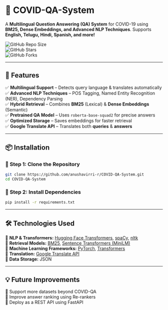 # 🚀 COVID-QA-System  
A **Multilingual Question Answering (QA) System** for COVID-19 using **BM25, Dense Embeddings, and Advanced NLP Techniques**. Supports **English, Telugu, Hindi, Spanish, and more!**  

![GitHub Repo Size](https://img.shields.io/github/repo-size/anushavirri-r/COVID-QA-System?style=flat-square)  
![GitHub Stars](https://img.shields.io/github/stars/anushavirri-r/COVID-QA-System?style=flat-square)  
![GitHub Forks](https://img.shields.io/github/forks/anushavirri-r/COVID-QA-System?style=flat-square)  

---

## 📌 Features  
✅ **Multilingual Support** – Detects query language & translates automatically  
✅ **Advanced NLP Techniques** – POS Tagging, Named Entity Recognition (NER), Dependency Parsing  
✅ **Hybrid Retrieval** – Combines **BM25** (Lexical) & **Dense Embeddings** (Semantic)  
✅ **Pretrained QA Model** – Uses `roberta-base-squad2` for precise answers  
✅ **Optimized Storage** – Saves embeddings for faster retrieval  
✅ **Google Translate API** – Translates both **queries** & **answers**  

---

## 📦 Installation  

### 🔹 Step 1: Clone the Repository  
```bash
git clone https://github.com/anushavirri-r/COVID-QA-System.git
cd COVID-QA-System
```
### 🔹 Step 2: Install Dependencies
```bash
pip install -r requirements.txt
```

---

## 🛠️ Technologies Used  
🔹 **NLP & Transformers:** [Hugging Face Transformers](https://huggingface.co/docs/transformers/index), [spaCy](https://spacy.io/), [nltk](https://www.nltk.org/)  
🔹 **Retrieval Models:** [BM25](https://en.wikipedia.org/wiki/Okapi_BM25), [Sentence Transformers (MiniLM)](https://huggingface.co/sentence-transformers/all-MiniLM-L6-v2)  
🔹 **Machine Learning Frameworks:** [PyTorch](https://pytorch.org/), [Transformers](https://huggingface.co/docs/transformers/index)  
🔹 **Translation:** [Google Translate API](https://cloud.google.com/translate)  
🔹 **Data Storage:** JSON

---

## 💡 Future Improvements  
🔹 Support more datasets beyond COVID-QA  
🔹 Improve answer ranking using Re-rankers  
🔹 Deploy as a REST API using FastAPI  
